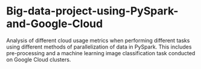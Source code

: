 # Big-data-project-using-PySpark-and-Google-Cloud
Analysis of different cloud usage metrics when performing different tasks using different methods of parallelization of data in PySpark. This includes pre-processing and a machine learning image classification task conducted on Google Cloud clusters.
